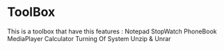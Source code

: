 # ToolBox
This is a toolbox that have this features :
Notepad 
StopWatch
PhoneBook
MediaPlayer
Calculator
Turning Of System
Unzip & Unrar
